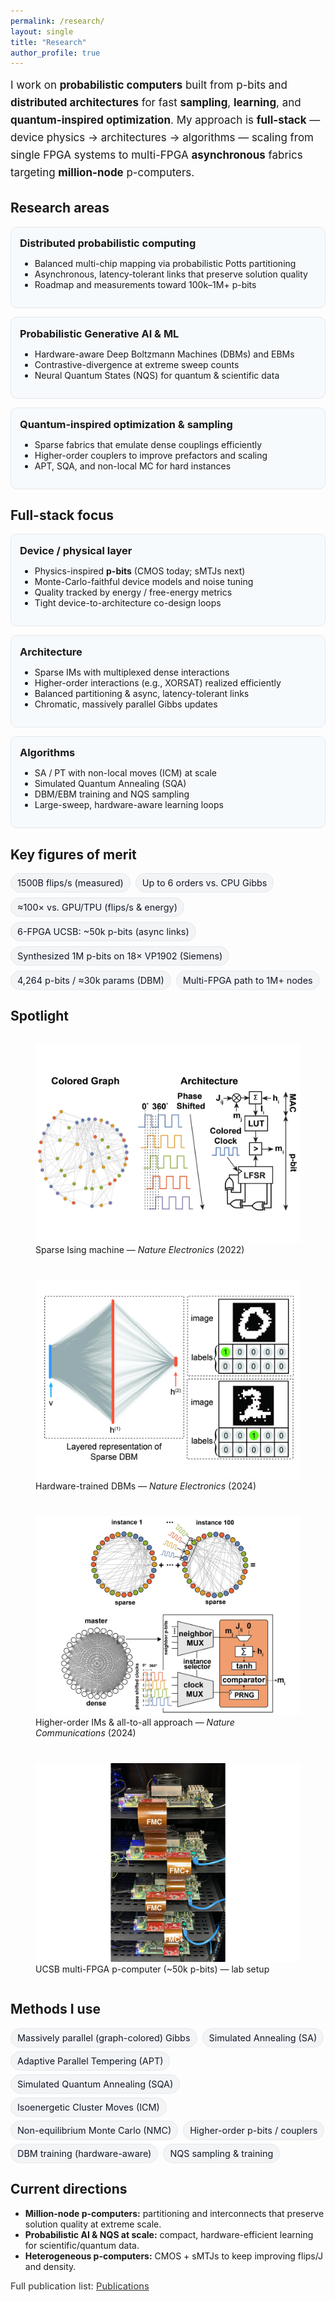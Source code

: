 ```yaml
---
permalink: /research/
layout: single
title: "Research"
author_profile: true
---
```


<!-- Page-scoped styles (small, theme-aware) -->
<style>
.research-lead{font-size:1.06rem;line-height:1.65;margin:.25rem 0 1.15rem;}
.grid-3{display:grid;grid-template-columns:repeat(3,minmax(0,1fr));gap:14px;margin:.75rem 0 1.2rem;}
.card{border:1px solid var(--footer-border,#e5e7eb);border-radius:10px;padding:14px;background:var(--footer-bg,#f7fafc);}
.card h4{margin:.1rem 0 .35rem;font-size:1.02rem;}
.stat-row{display:flex;flex-wrap:wrap;gap:8px;margin:.35rem 0 1.1rem;}
.stat-badge{font-size:.9rem;padding:6px 10px;border-radius:999px;border:1px solid var(--tag-border,#e5e7eb);background:var(--tag-bg,#f3f4f6);color:var(--tag-fg,#111827);white-space:nowrap;}
.pill-list{list-style:none;padding:0;margin:.1rem 0 .9rem 0;display:flex;flex-wrap:wrap;gap:6px 8px;}
.pill-list li{font-size:.9rem;padding:6px 10px;border-radius:999px;border:1px solid var(--tag-border,#e5e7eb);background:var(--tag-bg,#f3f4f6);color:var(--tag-fg,#111827);white-space:nowrap;}
.small-note{font-size:.92rem;opacity:.9}
abbr[title]{text-decoration:none;border:0;cursor:help}

/* Spotlight grid (2×2). Card/image rules live in global CSS. */
.gallery-2x2{display:grid;grid-template-columns:repeat(2,minmax(0,1fr));gap:12px;margin:.6rem 0 1.2rem;}
@media (max-width:980px){.grid-3,.gallery-2x2{grid-template-columns:1fr;}}
</style>

<div class="research-lead">
I work on <strong>probabilistic computers</strong> built from <abbr title="probabilistic bit (binary stochastic neuron)">p-bits</abbr> and <strong>distributed architectures</strong> for fast <strong>sampling</strong>, <strong>learning</strong>, and <strong>quantum-inspired optimization</strong>. My approach is <strong>full-stack</strong> — device physics → architectures → algorithms — scaling from single <abbr title="Field-Programmable Gate Array">FPGA</abbr> systems to multi-FPGA <strong>asynchronous</strong> fabrics targeting <strong>million-node</strong> p-computers.
</div>

## Research areas

<div class="grid-3">
  <div class="card">
    <h4>Distributed probabilistic computing</h4>
    <ul>
      <li>Balanced multi-chip mapping via probabilistic Potts partitioning</li>
      <li>Asynchronous, latency-tolerant links that preserve solution quality</li>
      <li>Roadmap and measurements toward 100k–1M+ p-bits</li>
    </ul>
  </div>
  <div class="card">
    <h4>Probabilistic Generative AI & ML</h4>
    <ul>
      <li>Hardware-aware Deep Boltzmann Machines (DBMs) and EBMs</li>
      <li>Contrastive-divergence at extreme sweep counts</li>
      <li>Neural Quantum States (NQS) for quantum & scientific data</li>
    </ul>
  </div>
  <div class="card">
    <h4>Quantum-inspired optimization & sampling</h4>
    <ul>
      <li>Sparse fabrics that emulate dense couplings efficiently</li>
      <li>Higher-order couplers to improve prefactors and scaling</li>
      <li>APT, SQA, and non-local MC for hard instances</li>
    </ul>
  </div>
</div>

## Full-stack focus

<div class="grid-3">
  <div class="card">
    <h4>Device / physical layer</h4>
    <ul>
      <li>Physics-inspired <strong>p-bits</strong> (CMOS today; sMTJs next)</li>
      <li>Monte-Carlo-faithful device models and noise tuning</li>
      <li>Quality tracked by energy / free-energy metrics</li>
      <li>Tight device-to-architecture co-design loops</li>
    </ul>
  </div>
  <div class="card">
    <h4>Architecture</h4>
    <ul>
      <li>Sparse IMs with multiplexed dense interactions</li>
      <li>Higher-order interactions (e.g., XORSAT) realized efficiently</li>
      <li>Balanced partitioning & async, latency-tolerant links</li>
      <li>Chromatic, massively parallel Gibbs updates</li>
    </ul>
  </div>
  <div class="card">
    <h4>Algorithms</h4>
    <ul>
      <li>SA / PT with non-local moves (ICM) at scale</li>
      <li>Simulated Quantum Annealing (SQA)</li>
      <li>DBM/EBM training and NQS sampling</li>
      <li>Large-sweep, hardware-aware learning loops</li>
    </ul>
  </div>
</div>

## Key figures of merit

<div class="stat-row">
  <span class="stat-badge">1500B flips/s (measured)</span>
  <span class="stat-badge">Up to 6 orders vs. CPU Gibbs</span>
  <span class="stat-badge">≈100× vs. GPU/TPU (flips/s &amp; energy)</span>
  <span class="stat-badge">6-FPGA UCSB: ~50k p-bits (async links)</span>
  <span class="stat-badge">Synthesized 1M p-bits on 18× VP1902 (Siemens)</span>
  <span class="stat-badge">4,264 p-bits / ≈30k params (DBM)</span>
  <span class="stat-badge">Multi-FPGA path to 1M+ nodes</span>
</div>

## Spotlight

<div class="gallery-2x2">
  <figure class="figure-card">
    <img src="/images/research/sparse-ising.jpeg" alt="Sparse Ising machine on FPGA">
    <figcaption class="figcap">Sparse Ising machine — <em>Nature Electronics</em> (2022)</figcaption>
  </figure>

  <figure class="figure-card">
    <img src="/images/research/dbm-hardware.jpeg" alt="Hardware-trained deep Boltzmann machines">
    <figcaption class="figcap">Hardware-trained DBMs — <em>Nature Electronics</em> (2024)</figcaption>
  </figure>

  <figure class="figure-card">
    <img src="/images/research/all-to-all.jpeg" alt="Higher-order Ising machines and dense behavior">
    <figcaption class="figcap">Higher-order IMs & all-to-all approach — <em>Nature Communications</em> (2024)</figcaption>
  </figure>

  <!-- Rack photo: make it fill the card (no bottom whitespace) -->
  <figure class="figure-card fill">
    <img src="/images/research/5-fpga-setup.jpeg" alt="UCSB multi-FPGA p-computer (rack)">
    <figcaption class="figcap">UCSB multi-FPGA p-computer (~50k p-bits) — lab setup</figcaption>
  </figure>
</div>

## Methods I use 

<ul class="pill-list">
  <li>Massively parallel (graph-colored) Gibbs</li>
  <li>Simulated Annealing (SA)</li>
  <li>Adaptive Parallel Tempering (APT)</li>
  <li>Simulated Quantum Annealing (SQA)</li>
  <li>Isoenergetic Cluster Moves (ICM)</li>
  <li>Non-equilibrium Monte Carlo (NMC)</li>
  <li>Higher-order p-bits / couplers</li>
  <li>DBM training (hardware-aware)</li>
  <li>NQS sampling &amp; training</li>
</ul>

## Current directions
- <strong>Million-node p-computers:</strong> partitioning and interconnects that preserve solution quality at extreme scale.  
- <strong>Probabilistic AI &amp; NQS at scale:</strong> compact, hardware-efficient learning for scientific/quantum data.  
- <strong>Heterogeneous p-computers:</strong> CMOS + sMTJs to keep improving flips/J and density.

<div class="small-note">
Full publication list: <a href="/publications/">Publications</a>
</div>
